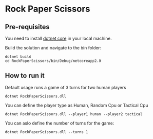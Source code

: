# Rock Paper Scissors #

## Pre-requisites ##

You need to install [dotnet core](https://www.microsoft.com/net/learn/get-started
) in your local machine.

Build the solution and navigate to the bin folder:

```
dotnet build 
cd RockPaperScissors/bin/Debug/netcoreapp2.0
```

## How to run it ##

Default usage runs a game of 3 turns for two human players

```
dotnet RockPaperScissors.dll
```

You can define the player type as Human, Random Cpu or Tactical Cpu
```
dotnet RockPaperScissors.dll --player1 human --player2 tactical
```

You can aslo define the number of turns for the game:
```
dotnet RockPaperScissors.dll --turns 1
```